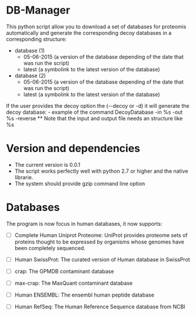 # DB-Manager

This python script allow you to download a set of databases for proteomis automatically and generate the corresponding decoy databases in a corresponding structure: 
  - database (1)
    - 05-06-2015 (a version of the database depending of the date that was run the script)
    - latest     (a symbolink to the latest version of the database)
  - database (2)
    - 05-06-2015 (a version of the database depending of the date that was run the script)
    - latest     (a symbolink to the latest version of the database)

If the user provides the decoy option the (--decoy or -d) it will generate the decoy database: 
    - example of the command DecoyDatabase -in %s -out %s -reverse
    ** Note that the input and output file needs an structure like %s 
     
# Version and dependencies 
  - The current version is 0.0.1
  - The script works perfectly well with python 2.7 or higher and the native librarie.
  - The system should provide gzip command line option

# Databases

The program is now focus in human databases, it now supports:
  - [ ] Complete Human Uniprot Proteome: UniProt provides proteome sets of proteins thought to be expressed by organisms whose genomes have been completely sequenced.
  - [ ] Human SwissProt: The curated version of Human database in SwissProt
  - [ ] crap: The GPMDB contaminant database
  - [ ] max-crap: The MaxQuant contaminant database 
  - [ ] Human ENSEMBL: The ensembl human peptide database 
  - [ ] Human RefSeq: The Human Reference Sequence database from NCBI 

    
